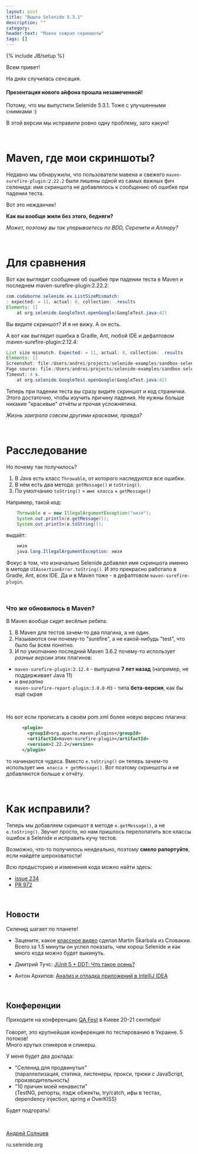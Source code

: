 ```yaml
---
layout: post
title: "Вышла Selenide 5.3.1"
description: ""
category:
header-text: "Мавен сожрал скриншоты"
tags: []
---
```

{% include JB/setup %}

Всем привет!

На днях случилась сенсация. 

#### Презентация нового айфона прошла незамеченной!

Потому, что мы выпустили Selenide 5.3.1. Тоже с улучшенными снимками :)

В этой версии мы исправили ровно одну проблему, зато какую!

<br/>

# Maven, где мои скриншоты?

Недавно мы обнаружили, что пользователи мавена и свежего `maven-surefire-plugin:2.22.2` были лишены одной из самых важных фич селенида: 
имя скриншота не добавлялось к сообщению об ошибке при падении теста. 

Вот это нежданчик!

**Как вы вообще жили без этого, бедняги?**

_Может, поэтому вы так упарываетесь по BDD, Серенити и Аллюру?_

<br/>

# Для сравнения

Вот как выглядит сообщение об ошибке при падении теста в Maven и последнем maven-surefire-plugin:2.22.2:

```java
com.codeborne.selenide.ex.ListSizeMismatch: 
: expected: = 11, actual: 0, collection: .results
Elements: []
	at org.selenide.GoogleTest.openGoogle(GoogleTest.java:42)
```

Вы видите скриншот? И я не вижу. А он есть. 

А вот как выглядит ошибка в Gradle, Ant, любой IDE и дефалтовом maven-surefire-plugin:2.12.4:

```java
List size mismatch. Expected: = 11, actual: 0, collection: .results
Elements: []
Screenshot: file:/Users/andrei/projects/selenide-examples/sandbox-selenide-junit5/build/reports/tests/1567803355181.0.png
Page source: file:/Users/andrei/projects/selenide-examples/sandbox-selenide-junit5/build/reports/tests/1567803355181.0.html
Timeout: 4 s.
	at org.selenide.GoogleTest.openGoogle(GoogleTest.java:42)
```

Теперь при падении теста вы сразу видите скриншот и код странички. Этого достаточно, чтобы изучить причину падения.
Не нужны больше никакие "красивые" отчёты и прочая усложнятина. 

_Жизнь заиграла совсем другими красками, правда?_

<br/>


# Расследование

Но почему так получилось? 

1. В Java есть класс `Throwable`, от которого наследуются все ошибки.
2. В нём есть два метода: `getMessage()` и `toString()`. 
3. По умолчанию `toString()` = `имя класса` + `getMessage()`

Например, такой код:

```java
    Throwable e = new IllegalArgumentException("низя");
    System.out.println(e.getMessage());
    System.out.println(e.toString());
```

выдаёт:

```java
    низя
    java.lang.IllegalArgumentException: низя
```

Фокус в том, что изначально Selenide добавлял имя скриншота именно в методе `UIAssertionError.toString()`. 
И это прекрасно работало в Gradle, Ant, всех IDE. Да и в Maven тоже - в дефалтовом `maven-surefire-plugin`. 

<br/>

### Что же обновилось в Maven?

В Maven вообще сидят весёлые ребята. 
1. В Maven для тестов зачем-то два плагина, а не один. 
2. Называются они почему-то "surefire", а не какой-нибудь "test", что было бы всем понятно. 
3. И по умолчанию последний Maven 3.6.2 почему-то использует _разные версии_ этих плагинов:
* `maven-surefire-plugin:2.12.4` - выпущена **7 лет назад** (например, не поддерживает Java 11)
* и _внезапно_ <br/>`maven-surefire-report-plugin:3.0.0-M3` - типа **бета-версия**, как бы ещё сырая 

<br/>

Но вот если прописать в своём pom.xml более новую версию плагина:

```xml
      <plugin>
        <groupId>org.apache.maven.plugins</groupId>
        <artifactId>maven-surefire-plugin</artifactId>
        <version>2.22.2</version>
      </plugin>
```

то начинаются чудеса. Вместо `e.toString()` он теперь зачем-то использует `имя класса + getMessage()`. 
Вот поэтому скриншоты и не добавляются больше к отчёту.  

<br/>

# Как исправили?

Теперь мы добавляем скриншот в методе `e.getMessage()`, а не `e.toString()`. 
Звучит просто, но нам пришлось перелопатить все классы ошибок в Selenide и исправить кучу тестов. 

Возможно, что-то получилось неидеально, поэтому **смело рапортуйте**, если найдёте шероховатости!

Всю предысторию и изменения кода можно найти здесь: 
* [issue 234](https://github.com/selenide/selenide/issues/234)
* [PR 972](https://github.com/selenide/selenide/pull/972)

<br/>

## Новости

Селенид шагает по планете!

* Зацените, какое [классное видео](https://www.youtube.com/watch?v=y9WTRTOTOsc) сделал Martin Škarbala из Словакии.
Всего за 1.5 минуты он успел показать, чем хорош Selenide и как много кода можно будет выкинуть. 

* Дмитрий Тучс: [JUnit 5 + DDT: Что такое осень?](https://www.youtube.com/watch?v=Hs8rcmyYV4U)
* Антон Архипов: [Анализ и отладка приложений в IntelliJ IDEA](https://www.youtube.com/watch?v=p6nXKii-GEo)

<br/>

## Конференции

Приходите на конференцию [QA Fest](http://qafest.com/en/) в Киеве 20-21 сентября!<br/>  
Говорят, это крупнейшая конференция по тестированию в Украине. 5 потоков! <br/>
Много крутых спикеров и спикерш. 

У меня будет два доклада:
* "Селенид для продвинутых" <br/> (параллелизация, статика, листенеры, прокси, трюки с JavaScript, производительность)
* "10 причин моей ненависти" <br/> (TestNG, репорты, пэдж обжекты, try/catch, ифы в тестах, dependency injection, spring и OverKISS)

Будет подгорать!

<br>

[Андрей Солнцев](http://asolntsev.github.io/)

ru.selenide.org
